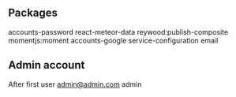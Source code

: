 ## Packages
accounts-password
react-meteor-data
reywood:publish-composite
momentjs:moment
accounts-google
service-configuration
email


## Admin account
After first user
admin@admin.com
admin